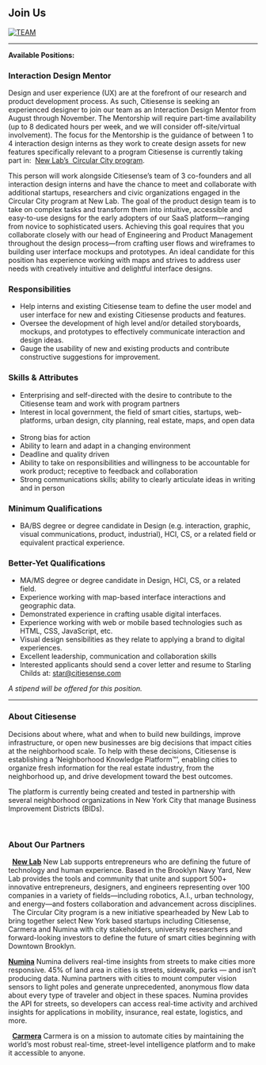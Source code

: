 ## Join Us 

[![TEAM](https://scontent-lga3-1.xx.fbcdn.net/v/t1.0-9/16997905_1373458609342299_8591615380535575814_n.jpg?_nc_cat=0&oh=ebe73e1a95b9cff6404c9065c9d38b7a&oe=5C0DE6A5)](https://youtu.be/u31hUZWyzjE)
__________

**Available Positions:**

### Interaction Design Mentor

Design and user experience (UX) are at the forefront of our research and product development process. As such, Citiesense is seeking an experienced designer to join our team as an Interaction Design Mentor from August through November. The Mentorship will require part-time availability (up to 8 dedicated hours per week, and we will consider off-site/virtual involvement). The focus for the Mentorship is the guidance of between 1 to 4 interaction design interns as they work to create design assets for new features specifically relevant to a program Citiesense is currently taking part in:  [New Lab’s  Circular City program](https://newlab.com/announcements/new-lab-city-the-circular-city/).

This person will work alongside Citiesense’s team of 3 co-founders and all interaction design interns and have the chance to meet and collaborate with additional startups, researchers and civic organizations engaged in the Circular City program at New Lab. The goal of the product design team is to take on complex tasks and transform them into intuitive, accessible and easy-to-use designs for the early adopters of our SaaS platform—ranging from novice to sophisticated users. Achieving this goal requires that you collaborate closely with our head of Engineering and Product Management throughout the design process—from crafting user flows and wireframes to building user interface mockups and prototypes. An ideal candidate for this position has experience working with maps and strives to address user needs with creatively intuitive and delightful interface designs.

### Responsibilities

- Help interns and existing Citiesense team to define the user model and user interface for new and existing Citiesense products and features.
- Oversee the development of high level and/or detailed storyboards, mockups, and prototypes to effectively communicate interaction and design ideas.
- Gauge the usability of new and existing products and contribute constructive suggestions for improvement.

### Skills & Attributes
- Enterprising and self-directed with the desire to contribute to the Citiesense team and work with program partners
- Interest in local government, the field of smart cities, startups, web-platforms, urban design, city planning, real estate, maps, and open data  
- Strong bias for action
- Ability to learn and adapt in a changing environment
- Deadline and quality driven
- Ability to take on responsibilities and willingness to be accountable for work product; receptive to feedback and collaboration
- Strong communications skills; ability to clearly articulate ideas in writing and in person


### Minimum Qualifications
- BA/BS degree or degree candidate in Design (e.g. interaction, graphic, visual communications, product, industrial), HCI, CS, or a related field or equivalent practical experience.

### Better-Yet Qualifications
- MA/MS degree or degree candidate in Design, HCI, CS, or a related field.
- Experience working with map-based interface interactions and geographic data.
- Demonstrated experience in crafting usable digital interfaces.
- Experience working with web or mobile based technologies such as HTML, CSS, JavaScript, etc.
- Visual design sensibilities as they relate to applying a brand to digital experiences.
- Excellent leadership, communication and collaboration skills
- Interested applicants should send a cover letter and resume to Starling Childs at: star@citiesense.com

*A stipend will be offered for this position.*

__________

### About Citiesense
Decisions about where, what and when to build new buildings, improve infrastructure, or open new businesses are big decisions that impact cities at the neighborhood scale. To help with these decisions, Citiesense is establishing a ‘Neighborhood Knowledge Platform™’, enabling cities to organize fresh information for the real estate industry, from the neighborhood up, and drive development toward the best outcomes.

The platform is currently being created and tested in partnership with several neighborhood organizations in New York City that manage Business Improvement Districts (BIDs).

 
### About Our Partners
 
**[ New Lab](https://newlab.com/)**
New Lab supports entrepreneurs who are defining the future of technology and human experience. Based in the Brooklyn Navy Yard, New Lab provides the tools and community that unite and support 500+ innovative entrepreneurs, designers, and engineers representing over 100 companies in a variety of fields—including robotics, A.I., urban technology, and energy—and fosters collaboration and advancement across disciplines.
 
The Circular City program is a new initiative spearheaded by New Lab to bring together select New York based startups including Citiesense, Carmera and Numina with city stakeholders, university researchers and forward-looking investors to define the future of smart cities beginning with Downtown Brooklyn.

**[ Numina](http://www.numina.co/)**
Numina delivers real-time insights from streets to make cities more responsive. 45% of land area in cities is streets, sidewalk, parks — and isn’t producing data. Numina partners with cities to mount computer vision sensors to light poles and generate unprecedented, anonymous flow data about every type of traveler and object in these spaces. Numina provides the API for streets, so developers can access real-time activity and archived insights for applications in mobility, insurance, real estate, logistics, and more.

 
**[ Carmera](https://www.carmera.com/)**
Carmera is on a mission to automate cities by maintaining the world’s most robust real-time, street-level intelligence platform and to make it accessible to anyone.
